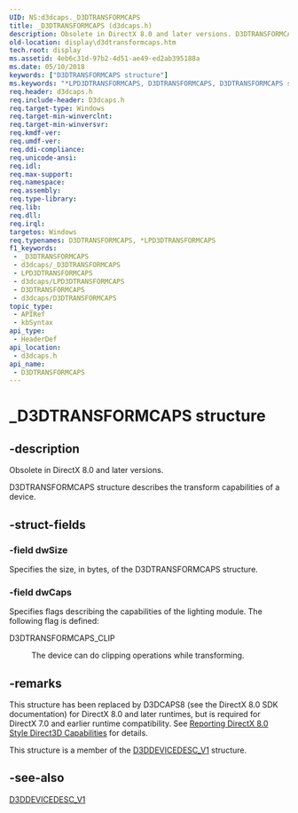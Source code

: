 ```yaml
---
UID: NS:d3dcaps._D3DTRANSFORMCAPS
title: _D3DTRANSFORMCAPS (d3dcaps.h)
description: Obsolete in DirectX 8.0 and later versions. D3DTRANSFORMCAPS structure describes the transform capabilities of a device.
old-location: display\d3dtransformcaps.htm
tech.root: display
ms.assetid: 4eb6c31d-97b2-4d51-ae49-ed2ab395188a
ms.date: 05/10/2018
keywords: ["D3DTRANSFORMCAPS structure"]
ms.keywords: "*LPD3DTRANSFORMCAPS, D3DTRANSFORMCAPS, D3DTRANSFORMCAPS structure [Display Devices], LPD3DTRANSFORMCAPS, LPD3DTRANSFORMCAPS structure pointer [Display Devices], _D3DTRANSFORMCAPS, d3dcaps/D3DTRANSFORMCAPS, d3dcaps/LPD3DTRANSFORMCAPS, d3dstrct_9dc73cc8-edfd-424e-b902-0305de356c07.xml, display.d3dtransformcaps"
req.header: d3dcaps.h
req.include-header: D3dcaps.h
req.target-type: Windows
req.target-min-winverclnt: 
req.target-min-winversvr: 
req.kmdf-ver: 
req.umdf-ver: 
req.ddi-compliance: 
req.unicode-ansi: 
req.idl: 
req.max-support: 
req.namespace: 
req.assembly: 
req.type-library: 
req.lib: 
req.dll: 
req.irql: 
targetos: Windows
req.typenames: D3DTRANSFORMCAPS, *LPD3DTRANSFORMCAPS
f1_keywords:
 - _D3DTRANSFORMCAPS
 - d3dcaps/_D3DTRANSFORMCAPS
 - LPD3DTRANSFORMCAPS
 - d3dcaps/LPD3DTRANSFORMCAPS
 - D3DTRANSFORMCAPS
 - d3dcaps/D3DTRANSFORMCAPS
topic_type:
 - APIRef
 - kbSyntax
api_type:
 - HeaderDef
api_location:
 - d3dcaps.h
api_name:
 - D3DTRANSFORMCAPS
---
```


# _D3DTRANSFORMCAPS structure


## -description

   Obsolete in DirectX 8.0 and later versions.
   

D3DTRANSFORMCAPS structure describes the transform capabilities of a device.

## -struct-fields

### -field dwSize

Specifies the size, in bytes, of the D3DTRANSFORMCAPS structure.

### -field dwCaps

Specifies flags describing the capabilities of the lighting module. The following flag is defined:

D3DTRANSFORMCAPS_CLIP 
<dl>
<dd>The device can do clipping operations while transforming.</dd>
</dl>

## -remarks

This structure has been replaced by D3DCAPS8 (see the DirectX 8.0 SDK documentation) for DirectX 8.0 and later runtimes, but is required for DirectX 7.0 and earlier runtime compatibility. See <a href="https://docs.microsoft.com/windows-hardware/drivers/display/reporting-directx-8-0-style-direct3d-capabilities">Reporting DirectX 8.0 Style Direct3D Capabilities</a> for details.

This structure is a member of the <a href="https://docs.microsoft.com/windows-hardware/drivers/ddi/d3dhal/ns-d3dhal-_d3ddevicedesc_v1">D3DDEVICEDESC_V1</a> structure.

## -see-also

<a href="https://docs.microsoft.com/windows-hardware/drivers/ddi/d3dhal/ns-d3dhal-_d3ddevicedesc_v1">D3DDEVICEDESC_V1</a>

